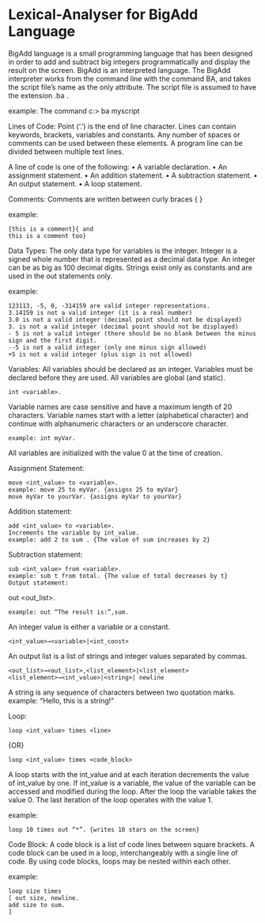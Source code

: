 # Lexical-Analyser for BigAdd Language

BigAdd language is a small programming language that has been designed in order to add and subtract big integers programmatically and display the result on the screen. 
BigAdd is an interpreted language. The BigAdd interpreter works from the command line with the command BA, and takes the script file’s name as the only attribute. 
The script file is assumed to have the extension .ba .

example: The command c:\> ba myscript

Lines of Code: 
  Point (‘.’) is the end of line character. Lines can contain keywords, brackets, variables and constants. Any number of spaces or comments can be used between these elements. A   program line can be divided between multiple text lines.

  A line of code is one of the following:
	• A variable declaration.
	• An assignment statement.
	• An addition statement.
	• A subtraction statement.
	• An output statement.
	• A loop statement.
	
Comments:
  Comments are written between curly braces { }

  example: 
  
	{this is a comment}{ and
	this is a comment too}

Data Types: 
  The only data type for variables is the integer. Integer is a signed whole number that is represented as a decimal data type. 
  An integer can be as big as 100 decimal digits.
  Strings exist only as constants and are used in the out statements only.
	
  example: 
  
	123113, -5, 0, -314159 are valid integer representations.
	3.14159 is not a valid integer (it is a real number)
	3.0 is not a valid integer (decimal point should not be displayed)
	3. is not a valid integer (decimal point should not be displayed)
	- 5 is not a valid integer (there should be no blank between the minus sign and the first digit.
	--5 is not a valid integer (only one minus sign allowed)
	+5 is not a valid integer (plus sign is not allowed)
	
Variables: 
  All variables should be declared as an integer. Variables must be declared before they are used. All variables are global (and static).

	int <variable>.
	
  Variable names are case sensitive and have a maximum length of 20 characters. 
  Variable names start with a letter (alphabetical character) and continue with alphanumeric characters or an underscore character.
  
	example: int myVar.
	
  All variables are initialized with the value 0 at the time of creation.
  
Assignment Statement:

	move <int_value> to <variable>.
	example: move 25 to myVar. {assigns 25 to myVar}
	move myVar to yourVar. {assigns myVar to yourVar}
	
Addition statement:

	add <int_value> to <variable>.
	Increments the variable by int_value.
	example: add 2 to sum . {The value of sum increases by 2}
	
Subtraction statement:

	sub <int_value> from <variable>.
	example: sub t from total. {The value of total decreases by t}
	Output statement:

out <out_list>.

	example: out “The result is:”,sum.
	
An integer value is either a variable or a constant.

	<int_value>→<variable>|<int_const>
	
An output list is a list of strings and integer values separated by commas.

	<out_list>→<out_list>,<list_element>|<list_element>
	<list_element>→<int_value>|<string>| newline

A string is any sequence of characters between two quotation marks.
example: “Hello, this is a string!”
	
Loop:

	loop <int_value> times <line>
	
{OR}

	loop <int_value> times <code_block>
	
  A loop starts with the int_value and at each iteration decrements the value of int_value by one. 
  If int_value is a variable, the value of the variable can be accessed and modified during the loop. After the loop the variable takes the value 0. 
  The last iteration of the loop operates with the value 1.

example:

	loop 10 times out “*”. {writes 10 stars on the screen}

Code Block:
  A code block is a list of code lines between square brackets. A code block can be used in a loop, interchangeably with a single line of code. 
  By using code blocks, loops may be nested within each other. 
  
  example:
  
	loop size times
	[ out size, newline.
	add size to sum.
	]
